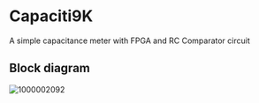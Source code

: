 # Capaciti9K
A simple capacitance meter with FPGA and RC Comparator circuit

## Block diagram
![1000002092](https://github.com/user-attachments/assets/d131bfb6-6a9d-419b-ae45-8c22234cd41f)
